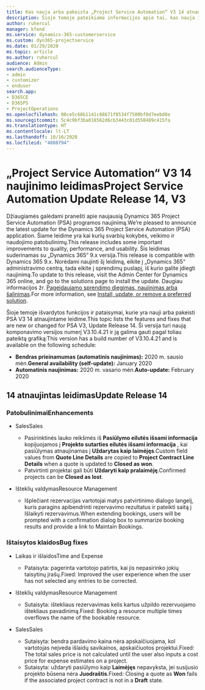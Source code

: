 ```yaml
---
title: Kas nauja arba pakeista „Project Service Automation“ V3 14 atnaujintame leidime
description: Šioje temoje pateikiama informacijos apie tai, kas nauja ir pakeista „Project Service Automation“ 14 atnaujintame leidime V3.
author: ruhercul
manager: kfend
ms.service: dynamics-365-customerservice
ms.custom: dyn365-projectservice
ms.date: 01/29/2020
ms.topic: article
ms.author: ruhercul
audience: Admin
search.audienceType:
- admin
- customizer
- enduser
search.app:
- D365CE
- D365PS
- ProjectOperations
ms.openlocfilehash: 00ce5c68b1141c88671f0534f7500bf0d7eebd8e
ms.sourcegitcommit: 5c4c9bf3ba018562d6cb3443c01d550489c415fa
ms.translationtype: HT
ms.contentlocale: lt-LT
ms.lasthandoff: 10/16/2020
ms.locfileid: "4080794"
---
```

# <a name="project-service-automation-update-release-14-v3"></a><span data-ttu-id="0f039-103">„Project Service Automation“ V3 14 naujinimo leidimas</span><span class="sxs-lookup"><span data-stu-id="0f039-103">Project Service Automation Update Release 14, V3</span></span>
<span data-ttu-id="0f039-104">Džiaugiamės galėdami pranešti apie naujausią Dynamics 365 Project Service Automation (PSA) programos naujinimą.</span><span class="sxs-lookup"><span data-stu-id="0f039-104">We’re pleased to announce the latest update for the Dynamics 365 Project Service Automation (PSA) application.</span></span> <span data-ttu-id="0f039-105">Šiame leidime yra kai kurių svarbių kokybės, veikimo ir naudojimo patobulinimų.</span><span class="sxs-lookup"><span data-stu-id="0f039-105">This release includes some important improvements to quality, performance, and usability.</span></span> <span data-ttu-id="0f039-106">Šis leidimas suderinamas su „Dynamics 365“ 9.x versija.</span><span class="sxs-lookup"><span data-stu-id="0f039-106">This release is compatible with Dynamics 365 9.x.</span></span> <span data-ttu-id="0f039-107">Norėdami naujinti šį leidimą, eikite į „Dynamics 365“ administravimo centrą, tada eikite į sprendimų puslapį, iš kurio galite įdiegti naujinimą.</span><span class="sxs-lookup"><span data-stu-id="0f039-107">To update to this release, visit the Admin Center for Dynamics 365 online, and go to the solutions page to install the update.</span></span> <span data-ttu-id="0f039-108">Daugiau informacijos žr. [Pageidaujamo sprendimo diegimas, naujinimas arba šalinimas](https://docs.microsoft.com/power-platform/admin/install-remove-preferred-solution).</span><span class="sxs-lookup"><span data-stu-id="0f039-108">For more information, see [Install, update, or remove a preferred solution](https://docs.microsoft.com/power-platform/admin/install-remove-preferred-solution).</span></span>

<span data-ttu-id="0f039-109">Šioje temoje išvardytos funkcijos ir pataisymai, kurie yra nauji arba pakeisti PSA V3 14 atnaujintame leidime.</span><span class="sxs-lookup"><span data-stu-id="0f039-109">This topic lists the features and fixes that are new or changed for PSA V3, Update Release 14.</span></span> <span data-ttu-id="0f039-110">Ši versija turi naują komponavimo versijos numerį V3.10.4.21 ir ją galima gauti pagal toliau pateiktą grafiką:</span><span class="sxs-lookup"><span data-stu-id="0f039-110">This version has a build number of V3.10.4.21 and is available on the following schedule:</span></span>

- <span data-ttu-id="0f039-111">**Bendras prieinamumas (automatinis naujinimas):** 2020 m. sausio mėn.</span><span class="sxs-lookup"><span data-stu-id="0f039-111">**General availability (self-update):** January 2020</span></span>
- <span data-ttu-id="0f039-112">**Automatinis naujinimas:** 2020 m. vasario mėn.</span><span class="sxs-lookup"><span data-stu-id="0f039-112">**Auto-update:** February 2020</span></span>

## <a name="update-release-14"></a><span data-ttu-id="0f039-113">14 atnaujintas leidimas</span><span class="sxs-lookup"><span data-stu-id="0f039-113">Update Release 14</span></span>

### <a name="enhancements"></a><span data-ttu-id="0f039-114">Patobulinimai</span><span class="sxs-lookup"><span data-stu-id="0f039-114">Enhancements</span></span>

- <span data-ttu-id="0f039-115">Sales</span><span class="sxs-lookup"><span data-stu-id="0f039-115">Sales</span></span>

     - <span data-ttu-id="0f039-116">Pasirinktinės lauko reikšmės iš **Pasiūlymo eilutės išsami informacija** kopijuojamos į **Projekto sutarties eilutės išsami informacija** , kai pasiūlymas atnaujinamas į **Uždarytas kaip laimėjęs**.</span><span class="sxs-lookup"><span data-stu-id="0f039-116">Custom field values from **Quote Line Details** are copied to **Project Contract Line Details** when a quote is updated to **Closed as won**.</span></span>
     - <span data-ttu-id="0f039-117">Patvirtinti projektai gali būti **Uždaryti kaip pralaimėję**.</span><span class="sxs-lookup"><span data-stu-id="0f039-117">Confirmed projects can be **Closed as lost**.</span></span>

- <span data-ttu-id="0f039-118">Išteklių valdymas</span><span class="sxs-lookup"><span data-stu-id="0f039-118">Resource Management</span></span>

     - <span data-ttu-id="0f039-119">Išplečiant rezervacijas vartotojai matys patvirtinimo dialogo langelį, kuris paragins apibendrinti rezervavimo rezultatus ir pateikti saitą į Išlaikyti rezervavimus.</span><span class="sxs-lookup"><span data-stu-id="0f039-119">When extending bookings, users will be prompted with a confirmation dialog box to summarize booking results and provide a link to Maintain Bookings.</span></span>


### <a name="bug-fixes"></a><span data-ttu-id="0f039-120">Ištaisytos klaidos</span><span class="sxs-lookup"><span data-stu-id="0f039-120">Bug fixes</span></span>

- <span data-ttu-id="0f039-121">Laikas ir išlaidos</span><span class="sxs-lookup"><span data-stu-id="0f039-121">Time and Expense</span></span>

     - <span data-ttu-id="0f039-122">Pataisyta: pagerinta vartotojo patirtis, kai jis nepasirinko jokių taisytinų įrašų.</span><span class="sxs-lookup"><span data-stu-id="0f039-122">Fixed: Improved the user experience when the user has not selected any entries to be corrected.</span></span>

- <span data-ttu-id="0f039-123">Išteklių valdymas</span><span class="sxs-lookup"><span data-stu-id="0f039-123">Resource Management</span></span>

     - <span data-ttu-id="0f039-124">Sutaisyta: ištekliaus rezervavimas kelis kartus užpildo rezervuojamo ištekliaus pavadinimą.</span><span class="sxs-lookup"><span data-stu-id="0f039-124">Fixed: Booking a resource multiple times overflows the name of the bookable resource.</span></span>

- <span data-ttu-id="0f039-125">Sales</span><span class="sxs-lookup"><span data-stu-id="0f039-125">Sales</span></span>

     - <span data-ttu-id="0f039-126">Sutaisyta: bendra pardavimo kaina nėra apskaičiuojama, kol vartotojas neįveda išlaidų savikainos, apskaičiuotos projektui.</span><span class="sxs-lookup"><span data-stu-id="0f039-126">Fixed: The total sales price is not calculated until the user also inputs a cost price for expense estimates on a project.</span></span>
     - <span data-ttu-id="0f039-127">Sutaisyta: uždaryti pasiūlymo kaip **Laimėjęs** nepavyksta, jei susijusio projekto būsena nėra **Juodraštis**.</span><span class="sxs-lookup"><span data-stu-id="0f039-127">Fixed: Closing a quote as **Won** fails if the associated project contract is not in a **Draft** state.</span></span>

